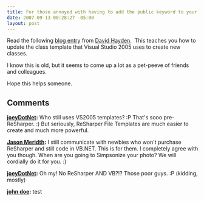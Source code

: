 ```yaml
---
title: For those annoyed with having to add the public keyword to your new classes....
date: 2007-09-13 00:28:27 -05:00
layout: post
---
```


Read the following [blog entry](http://davidhayden.com/blog/dave/archive/2005/11/05/2556.aspx) from [David Hayden](http://www.davidhayden.com/davidhayden/default.aspx).  This teaches you how to update the class template that Visual Studio 2005 uses to create new classes.

I know this is old, but it seems to come up a lot as a pet-peeve of friends and colleagues.

Hope this helps someone.

## Comments

**[joeyDotNet](#85 "2007-09-13 01:03:34"):** Who still uses VS2005 templates? :P That's sooo pre-ReSharper. :) But seriously, ReSharper File Templates are much easier to create and much more powerful.

**[Jason Meridth](#86 "2007-09-13 01:12:56"):** I still communicate with newbies who won't purchase ReSharper and still code in VB.NET. This is for them. I completely agree with you though. When are you going to Simpsonize your photo? We will cordially do it for you. :)

**[joeyDotNet](#87 "2007-09-13 01:48:19"):** Oh my! No ReSharper AND VB?!? Those poor guys. :P (kidding, mostly)

**[john doe](#88 "2007-09-15 11:12:48"):** test

